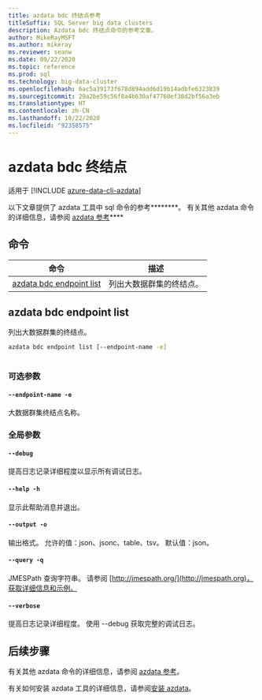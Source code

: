 ```yaml
---
title: azdata bdc 终结点参考
titleSuffix: SQL Server big data clusters
description: Azdata bdc 终结点命令的参考文章。
author: MikeRayMSFT
ms.author: mikeray
ms.reviewer: seanw
ms.date: 09/22/2020
ms.topic: reference
ms.prod: sql
ms.technology: big-data-cluster
ms.openlocfilehash: 6ac5a39173f678d894add6d19b14adbfe6323839
ms.sourcegitcommit: 29a2be59c56f8a4b630af47760ef38d2bf56a3eb
ms.translationtype: HT
ms.contentlocale: zh-CN
ms.lasthandoff: 10/22/2020
ms.locfileid: "92358575"
---
```

# <a name="azdata-bdc-endpoint"></a>azdata bdc 终结点

适用于 [!INCLUDE [azure-data-cli-azdata](../../includes/azure-data-cli-azdata.md)]

以下文章提供了 azdata 工具中 sql 命令的参考********。 有关其他 azdata 命令的详细信息，请参阅 [azdata 参考](reference-azdata.md)****

## <a name="commands"></a>命令

|命令|描述|
| --- | --- |
[azdata bdc endpoint list](#azdata-bdc-endpoint-list) | 列出大数据群集的终结点。
## <a name="azdata-bdc-endpoint-list"></a>azdata bdc endpoint list
列出大数据群集的终结点。
```bash
azdata bdc endpoint list [--endpoint-name -e] 
                         
```
### <a name="optional-parameters"></a>可选参数
#### `--endpoint-name -e`
大数据群集终结点名称。
### <a name="global-arguments"></a>全局参数
#### `--debug`
提高日志记录详细程度以显示所有调试日志。
#### `--help -h`
显示此帮助消息并退出。
#### `--output -o`
输出格式。  允许的值：json、jsonc、table、tsv。  默认值：json。
#### `--query -q`
JMESPath 查询字符串。 请参阅 [http://jmespath.org/](http://jmespath.org)，获取详细信息和示例。
#### `--verbose`
提高日志记录详细程度。 使用 --debug 获取完整的调试日志。

## <a name="next-steps"></a>后续步骤

有关其他 azdata 命令的详细信息，请参阅 [azdata 参考](reference-azdata.md)。 

有关如何安装 azdata 工具的详细信息，请参阅[安装 azdata](..\install\deploy-install-azdata.md)。

